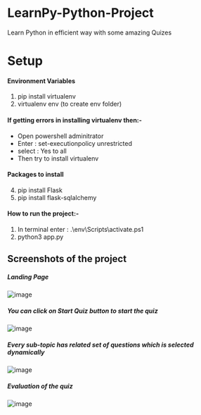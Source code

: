 # LearnPy-Python-Project
Learn Python in efficient way with some amazing Quizes

# Setup
#### Environment Variables
1) pip install virtualenv
2) virtualenv env (to create env folder)
#### If getting errors in installing virtualenv then:-
- Open powershell adminitrator
- Enter : set-executionpolicy unrestricted
- select : Yes to all
- Then try to install virtualenv
#### Packages to install
4) pip install Flask
5) pip install flask-sqlalchemy

#### How to run the project:-
1) In terminal enter : .\env\Scripts\activate.ps1 
2) python3 app.py

## Screenshots of the project
##### Landing Page
![image](https://user-images.githubusercontent.com/95179120/205712362-29045d83-9437-4466-9c79-0887541ae9d2.png)
##### You can click on Start Quiz button to start the quiz
![image](https://user-images.githubusercontent.com/95179120/205712622-f25804ab-ed75-4353-bba3-07d6f0ae391c.png)
##### Every sub-topic has related set of questions which is selected dynamically
![image](https://user-images.githubusercontent.com/95179120/205712821-5c19d73b-1af4-46ac-ac30-79026664caf5.png)
##### Evaluation of the quiz
![image](https://user-images.githubusercontent.com/95179120/205712878-04273314-3815-4cea-8831-bfdcb819e05e.png)

